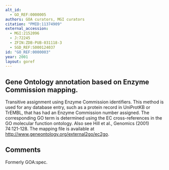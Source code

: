 ```yaml
---
alt_id: 
  - GO_REF:0000005
authors: GOA curators, MGI curators
citation: "PMID:11374909"
external_accession: 
  - MGI:2152096
  - J:72245
  - ZFIN:ZDB-PUB-031118-3
  - SGD_REF:S000124037
id: "GO_REF:0000003"
year: 2001
layout: goref
---
```


## Gene Ontology annotation based on Enzyme Commission mapping.

Transitive assignment using Enzyme Commission identifiers. This method is used for any database entry, such as a protein record in UniProtKB or TrEMBL, that has had an Enzyme Commission number assigned. The corresponding GO term is determined using the EC cross-references in the GO molecular function ontology. Also see Hill et al., Genomics (2001) 74:121-128. The mapping file is available at http://www.geneontology.org/external2go/ec2go.

## Comments

Formerly GOA:spec.

